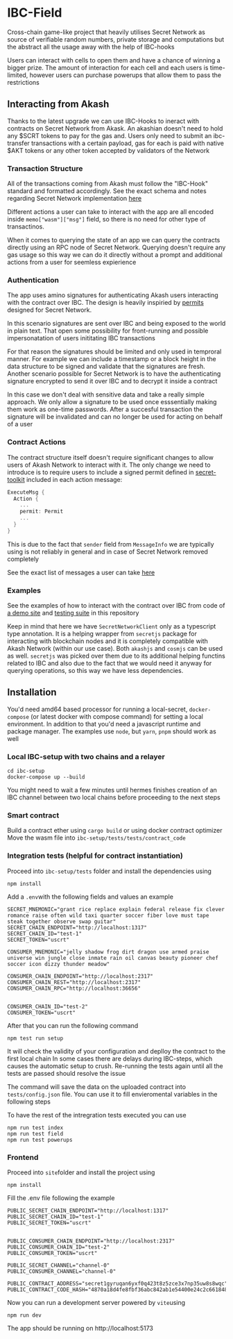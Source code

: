 # IBC-Field

Cross-chain game-like project that heavily utilises Secret Network as source of verifiable random numbers, private storage and computations but the abstract all the usage away with the help of IBC-hooks

Users can interact with cells to open them and have a chance of winning a bigger prize. The amount of interaction for each cell and each users is time-limited, however users can purchase powerups that allow them to pass the restrictions

## Interacting from Akash

Thanks to the latest upgrade we can use IBC-Hooks to ineract with contracts on Secret Network from Akask. An akashian doesn't need to hold any $SCRT tokens to pay for the gas and. Users only need to submit an ibc-transfer transactions with a certain payload, gas for each is paid with native $AKT tokens or any other token accepted by validators of the Network 

### Transaction Structure

All of the transactions coming from Akash must follow the "IBC-Hook" standard and formatted accordingly. See the exact schema and notes regarding Secret Network implementation [here](https://github.com/scrtlabs/SecretNetwork/blob/master/x/ibc-hooks/README.md)

Different actions a user can take to interact with the app are all encoded inside `memo["wasm"]["msg"]` field, so there is no need for other type of transactinos. 

When it comes to querying the state of an app we can query the contracts directly using an RPC node of Secret Network. Querying doesn't require any gas usage so this way we can do it directly without a prompt and additional actions from a user for seemless expierience

### Authentication

The app uses amino signatures for authenticating Akash users interacting with the contract over IBC. The design is heavily inspiried by [permits](https://docs.scrt.network/secret-network-documentation/development/secret-contract-fundamentals/access-control/permits) designed for Secret Network. 

In this scenario signatures are sent over IBC and being exposed to the world in plain text. That open some possibility for front-running and possible impersonatation of users inititating IBC transactions

For that reason the signatures should be limited and only used in temproral manner. For example we can include a timestamp or a block height in the data structure to be signed and validate that the signatures are fresh. Another scenario possible for Secret Network is to have the authenticating signature encrypted to send it over IBC and to decrypt it inside a contract

In this case we don't deal with sensitive data and take a really simple approach. We only allow a signature to be used once esssentially making them work as one-time passwords. After a succesful transaction the signature will be invalidated and can no longer be used for acting on behalf of a user

### Contract Actions

The contract structure itself doesn't require significant changes to allow users of Akash Network to interact with it. The only change we need to introduce is to require users to include a signed permit defined in [secret-toolkit](https://github.com/scrtlabs/secret-toolkit/tree/master/packages/permit) included in each action message:

```rust
ExecuteMsg {
  Action {
    ...
    permit: Permit
    ...
  }
}
```

This is due to the fact that `sender` field  from `MessageInfo` we are typically using is not reliably in general and in case of Secret Network removed completely

See the exact list of messages a user can take [here](/contracts/random/src/msg.rs#L16)

### Examples

See the examples of how to interact with the contract over IBC from code of [a demo site](/site/src/lib/web3/contract.ts#L21) and [testing suite](/ibc-setup/tests/tests/field.test.ts#L46) in this repository

Keep in mind that here we have `SecretNetworkClient` only as a typescript type annotation. It is a helping wrapper from `secretjs` package for interacting with blockchain nodes and it is completely compatible with Akash Network (within our use case). Both `akashjs` and `cosmjs` can be used as well. `secretjs` was picked over them due to its additional helping functins related to IBC and also due to the fact that we would need it anyway for querying operations, so this way we have less dependencies.

## Installation

You'd need amd64 based processor for running a local-secret, `docker-compose` (or latest docker with compose command)  for setting a local environment.
In addition to that you'd need a javascript runtime and package manager. The examples use `node`, but `yarn`, `pnpm` should work as well

### Local IBC-setup with two chains and a relayer
```
cd ibc-setup
docker-compose up --build 
```

You might need to wait a few minutes until hermes finishes creation of an IBC channel between two local chains before proceeding to the next steps

### Smart contract
Build a contract ether using `cargo build` or using docker contract optimizer
Move the wasm file into
`ibc-setup/tests/tests/contract_code`

### Integration tests (helpful for contract instantiation)

Proceed into `ibc-setup/tests` folder and install the dependencies using
```
npm install 
```

Add a `.env`with the following fields and values an example

```
SECRET_MNEMONIC="grant rice replace explain federal release fix clever romance raise often wild taxi quarter soccer fiber love must tape steak together observe swap guitar"
SECRET_CHAIN_ENDPOINT="http://localhost:1317"
SECRET_CHAIN_ID="test-1"
SECRET_TOKEN="uscrt"

CONSUMER_MNEMONIC="jelly shadow frog dirt dragon use armed praise universe win jungle close inmate rain oil canvas beauty pioneer chef soccer icon dizzy thunder meadow"

CONSUMER_CHAIN_ENDPOINT="http://localhost:2317"
CONSUMER_CHAIN_REST="http://localhost:2317"
CONSUMER_CHAIN_RPC="http://localhost:36656"


CONSUMER_CHAIN_ID="test-2"
CONSUMER_TOKEN="uscrt"
```


After that you can run the following command
```
npm test run setup
```
It will check the validity of your configuration and deplloy the contract to the first local chain
In some cases there are delays during IBC-steps, which causes the automatic setup to crush. Re-running the tests again until all the tests are passed should resolve the issue 

The command will save the data on the uploaded contract into `tests/config.json` file. You can use it to fill envieromental variables in the following steps

To have the rest of the intregration tests executed you can use
```
npm run test index
npm run test field
npm run test powerups
```

### Frontend

Proceed into `site`folder and install the project using

```
npm install 
```

Fill the .env file following the example
```
PUBLIC_SECRET_CHAIN_ENDPOINT="http://localhost:1317"
PUBLIC_SECRET_CHAIN_ID="test-1"
PUBLIC_SECRET_TOKEN="uscrt"


PUBLIC_CONSUMER_CHAIN_ENDPOINT="http://localhost:2317"
PUBLIC_CONSUMER_CHAIN_ID="test-2"
PUBLIC_CONSUMER_TOKEN="uscrt"

PUBLIC_SECRET_CHANNEL="channel-0"
PUBLIC_CONSUMER_CHANNEL="channel-0"

PUBLIC_CONTRACT_ADDRESS="secret1gyruqan6yxf0q423t8z5zce3x7np35uw8s8wqc"
PUBLIC_CONTRACT_CODE_HASH="4870a18d4fe8fbf36abc842ab1e54400e24c2c6618486cdaf801ab8d5f725f6f"
```


Now you can run a development server powered by `vite`using
```
npm run dev
```

The app should be running on
http://localhost:5173




